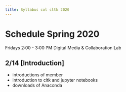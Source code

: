 ```yaml
---
title: Syllabus col cltk 2020
---
```


# Schedule Spring 2020

Fridays 2:00 - 3:00 PM
Digital Media & Collaboration Lab

## 2/14 [Introduction]

- introductions of member
- introduction to cltk and jupyter notebooks
- downloads of Anaconda

